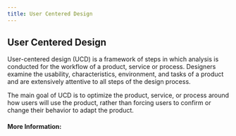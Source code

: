 ```yaml
---
title: User Centered Design
---
```

## User Centered Design

User-centered design (UCD) is a framework of steps in which analysis is conducted for the workflow of a product, service or process. Designers examine the usability, characteristics, environment, and tasks of a product and are extensively attentive to all steps of the design process.

The main goal of UCD is to optimize the product, service, or process around how users will use the product, rather than forcing users to confirm or change their behavior to adapt the product. 


#### More Information:
<!-- Please add any articles you think might be helpful to read before writing the article -->


